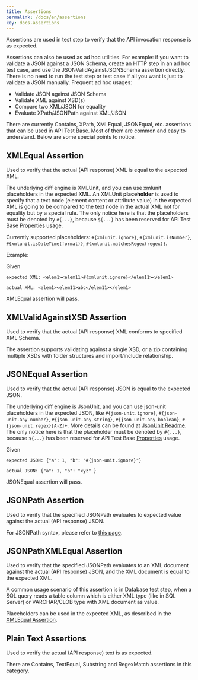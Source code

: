 ```yaml
---
title: Assertions
permalink: /docs/en/assertions
key: docs-assertions
---
```

Assertions are used in test step to verify that the API invocation response is as expected.

Assertions can also be used as ad hoc utilities. For example: if you want to validate a JSON against a JSON Schema, create an HTTP step in an ad hoc test case, and use the JSONValidAgainstJSONSchema assertion directly. There is no need to run the test step or test case if all you want is just to validate a JSON manually. Frequent ad hoc usages:
* Validate JSON against JSON Schema
* Validate XML against XSD(s)
* Compare two XML/JSON for equality
* Evaluate XPath/JSONPath against XML/JSON

There are currently Contains, XPath, XMLEqual, JSONEqual, etc. assertions that can be used in API Test Base. Most of them are common and easy to understand. Below are some special points to notice.

## XMLEqual Assertion
Used to verify that the actual (API response) XML is equal to the expected XML. 

The underlying diff engine is XMLUnit, and you can use xmlunit placeholders in the expected XML. An XMLUnit **placeholder** is used to specify that a text node (element content or attribute value) in the expected XML is going to be compared to the text node in the actual XML not for equality but by a special rule. The only notice here is that the placeholders must be denoted by `#{...}`, because `${...}` has been reserved for API Test Base [Properties](/docs/en/properties) usage.

Currently supported placeholders: `#{xmlunit.ignore}`, `#{xmlunit.isNumber}`, `#{xmlunit.isDateTime(format)}`, `#{xmlunit.matchesRegex(regex)}`.

Example:

Given

    expected XML: <elem1><elem11>#{xmlunit.ignore}</elem11></elem1>

    actual XML: <elem1><elem11>abc</elem11></elem1>

XMLEqual assertion will pass.

## XMLValidAgainstXSD Assertion
Used to verify that the actual (API response) XML conforms to specified XML Schema.

The assertion supports validating against a single XSD, or a zip containing multiple XSDs with folder structures and import/include relationship.

## JSONEqual Assertion
Used to verify that the actual (API response) JSON is equal to the expected JSON. 

The underlying diff engine is JsonUnit, and you can use json-unit placeholders in the expected JSON, like `#{json-unit.ignore}`, `#{json-unit.any-number}`, `#{json-unit.any-string}`, `#{json-unit.any-boolean}`, `#{json-unit.regex}[A-Z]+`. More details can be found at [JsonUnit Readme](https://github.com/lukas-krecan/JsonUnit). The only notice here is that the placeholder must be denoted by `#{...}`, because `${...}` has been reserved for API Test Base [Properties](/docs/en/properties) usage.

Given

    expected JSON: {"a": 1, "b": "#{json-unit.ignore}"}
    
    actual JSON: {"a": 1, "b": "xyz" }

JSONEqual assertion will pass.

## JSONPath Assertion
Used to verify that the specified JSONPath evaluates to expected value against the actual (API response) JSON. 

For JSONPath syntax, please refer to [this page](https://github.com/jayway/JsonPath).

## JSONPathXMLEqual Assertion
Used to verify that the specified JSONPath evaluates to an XML document against the actual (API response) JSON, and the XML document is equal to the expected XML.

A common usage scenario of this assertion is in Database test step, when a SQL query reads a table column which is either XML type (like in SQL Server) or VARCHAR/CLOB type with XML document as value.

Placeholders can be used in the expected XML, as described in the [XMLEqual Assertion](#xmlequal-assertion).

## Plain Text Assertions
Used to verify the actual (API response) text is as expected.

There are Contains, TextEqual, Substring and RegexMatch assertions in this category.